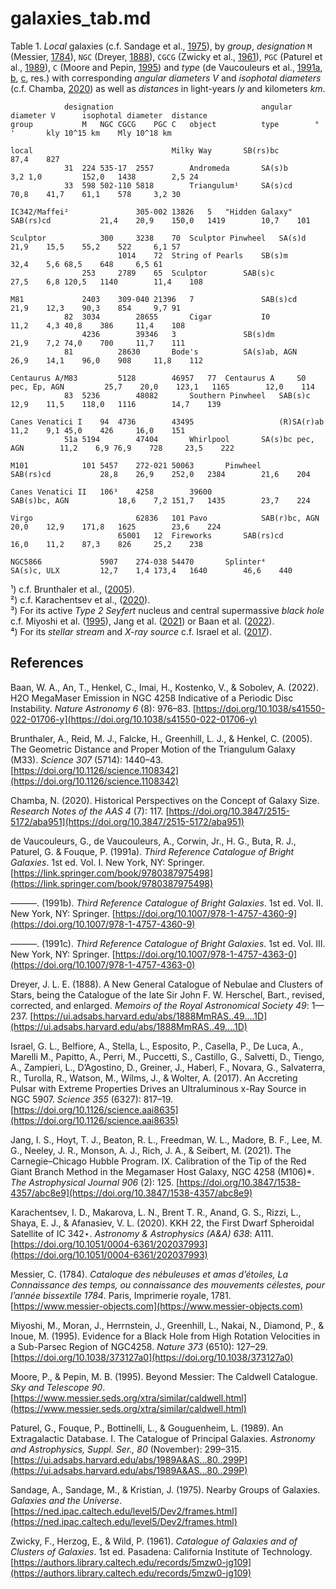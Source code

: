 # galaxies_tab.md

Table 1. *Local* galaxies (c.f. Sandage et al., [1975](https://ned.ipac.caltech.edu/level5/Dev2/frames.html)), by *group*, *designation* `M` (Messier, [1784](https://www.messier-objects.com)), `NGC` (Dreyer, [1888](https://ui.adsabs.harvard.edu/abs/1888MmRAS..49....1D)), `CGCG` (Zwicky et al., [1961](https://authors.library.caltech.edu/records/5mzw0-jg109)), `PGC` (Paturel et al., [1989](https://ui.adsabs.harvard.edu/abs/1989A&AS...80..299P)), `C` (Moore and Pepin, [1995](https://www.messier.seds.org/xtra/similar/caldwell.html)) and *type* (de Vaucouleurs et al., [1991a](https://link.springer.com/book/9780387975498), [b](https://doi.org/10.1007/978-1-4757-4360-9), [c](https://doi.org/10.1007/978-1-4757-4363-0), res.) with corresponding *angular diameters* $V$ and *isophotal diameters* (c.f. Chamba, [2020](https://doi.org/10.3847/2515-5172/aba951)) as well as *distances* in light-years $ly$ and kilometers $km$.
~~~					
			designation									angular diameter V		isophotal diameter	distance	
group			M	NGC	CGCG	PGC	C	object			type		°		'		kly	10^15 km	Mly	10^18 km

local								Milky Way		SB(rs)bc					87,4	827		
			31	224	535-17	2557		Andromeda		SA(s)b		3,2	1,0			152,0	1438		2,5	24
			33	598	502-110	5818		Triangulum¹		SA(s)cd				70,8	41,7	61,1	578		3,2	30

IC342/Maffei²				305-002	13826	5	"Hidden Galaxy"		SAB(rs)cd			21,4	20,9	150,0	1419		10,7	101

Sculptor			300		3238	70	Sculptor Pinwheel	SA(s)d				21,9	15,5	55,2	522		6,1	57
						1014	72	String of Pearls	SB(s)m				32,4	5,6	68,5	648		6,5	61
				253		2789	65	Sculptor		SAB(s)c				27,5	6,8	120,5	1140		11,4	108

M81				2403	309-040	21396	7				SAB(s)cd			21,9	12,3	90,3	854		9,7	91
			82	3034		28655		Cigar			I0				11,2	4,3	40,8	386		11,4	108
				4236		39346	3				SB(s)dm				21,9	7,2	74,0	700		11,7	111
			81			28630		Bode's			SA(s)ab, AGN			26,9	14,1	96,0	908		11,8	112

Centaurus A/M83			5128		46957	77	Centaurus A		S0 pec, Ep, AGN			25,7	20,0	123,1	1165		12,0	114
			83	5236		48082		Southern Pinwheel	SAB(s)c				12,9	11,5	118,0	1116		14,7	139

Canes Venatici I	94	4736		43495					(R)SA(r)ab			11,2	9,1	45,0	426		16,0	151
			51a	5194		47404		Whirlpool		SA(s)bc pec, AGN		11,2	6,9	76,9	728		23,5	222

M101			101	5457	272-021	50063		Pinwheel		SAB(rs)cd			28,8	26,9	252,0	2384		21,6	204

Canes Venatici II	106³	4258		39600					SAB(s)bc, AGN			18,6	7,2	151,7	1435		23,7	224

Virgo						62836	101	Pavo			SAB(r)bc, AGN			20,0	12,9	171,8	1625		23,6	224
						65001	12	Fireworks		SAB(rs)cd			16,0	11,2	87,3	826		25,2	238

NGC5866				5907	274-038	54470		Splinter⁴		SA(s)c, ULX			12,7	1,4	173,4	1640		46,6	440
~~~
¹) c.f. Brunthaler et al., ([2005](https://doi.org/10.1126/science.1108342)).  
²) c.f. Karachentsev et al., ([2020](https://doi.org/10.1051/0004-6361/202037993)).  
³) For its active *Type 2 Seyfert* nucleus and central supermassive *black hole* c.f. Miyoshi et al. ([1995](https://doi.org/10.1038/373127a0)), Jang et al. ([2021](https://doi.org/10.3847/1538-4357/abc8e9)) or Baan et al. ([2022](https://doi.org/10.1038/s41550-022-01706-y)).  
⁴) For its *stellar stream* and *X-ray source* c.f. Israel et al. ([2017](https://doi.org/10.1126/science.aai8635)).  


## References

Baan, W. A., An, T., Henkel, C., Imai, H., Kostenko, V., & Sobolev, A. (2022). H2O MegaMaser Emission in NGC 4258 Indicative of a Periodic Disc Instability. *Nature Astronomy 6* (8): 976–83. [https://doi.org/10.1038/s41550-022-01706-y](https://doi.org/10.1038/s41550-022-01706-y)

Brunthaler, A., Reid, M. J., Falcke, H., Greenhill, L. J., & Henkel, C. (2005). The Geometric Distance and Proper Motion of the Triangulum Galaxy (M33). *Science 307* (5714): 1440–43. [https://doi.org/10.1126/science.1108342](https://doi.org/10.1126/science.1108342)

Chamba, N. (2020). Historical Perspectives on the Concept of Galaxy Size. *Research Notes of the AAS 4* (7): 117. [https://doi.org/10.3847/2515-5172/aba951](https://doi.org/10.3847/2515-5172/aba951)

de Vaucouleurs, G., de Vaucouleurs, A., Corwin, Jr., H. G., Buta, R. J., Paturel, G. & Fouque, P. (1991a). *Third Reference Catalogue of Bright Galaxies*. 1st ed. Vol. I. New York, NY: Springer. [https://link.springer.com/book/9780387975498](https://link.springer.com/book/9780387975498)

———. (1991b). *Third Reference Catalogue of Bright Galaxies*. 1st ed. Vol. II. New York, NY: Springer. [https://doi.org/10.1007/978-1-4757-4360-9](https://doi.org/10.1007/978-1-4757-4360-9)

———. (1991c). *Third Reference Catalogue of Bright Galaxies*. 1st ed. Vol. III. New York, NY: Springer. [https://doi.org/10.1007/978-1-4757-4363-0](https://doi.org/10.1007/978-1-4757-4363-0)

Dreyer, J. L. E. (1888). A New General Catalogue of Nebulae and Clusters of Stars, being the Catalogue of the late Sir John F. W. Herschel, Bart., revised, corrected, and enlarged. *Memoirs of the Royal Astronomical Society 49*: 1—237. [https://ui.adsabs.harvard.edu/abs/1888MmRAS..49....1D](https://ui.adsabs.harvard.edu/abs/1888MmRAS..49....1D)

Israel, G. L., Belfiore, A., Stella, L., Esposito, P., Casella, P., De Luca, A., Marelli M., Papitto, A., Perri, M., Puccetti, S., Castillo, G., Salvetti, D., Tiengo, A., Zampieri, L., D’Agostino, D., Greiner, J., Haberl, F., Novara, G., Salvaterra, R., Turolla, R., Watson, M., Wilms, J., & Wolter, A. (2017). An Accreting Pulsar with Extreme Properties Drives an Ultraluminous x-Ray Source in NGC 5907. *Science 355* (6327): 817–19. [https://doi.org/10.1126/science.aai8635](https://doi.org/10.1126/science.aai8635)

Jang, I. S., Hoyt, T. J., Beaton, R. L., Freedman, W. L., Madore, B. F., Lee, M. G., Neeley, J. R., Monson, A. J., Rich, J. A., & Seibert, M. (2021). The Carnegie–Chicago Hubble Program. IX. Calibration of the Tip of the Red Giant Branch Method in the Megamaser Host Galaxy, NGC 4258 (M106)*. *The Astrophysical Journal 906* (2): 125. [https://doi.org/10.3847/1538-4357/abc8e9](https://doi.org/10.3847/1538-4357/abc8e9)

Karachentsev, I. D., Makarova, L. N., Brent T. R., Anand, G. S., Rizzi, L., Shaya, E. J., & Afanasiev, V. L. (2020). KKH 22, the First Dwarf Spheroidal Satellite of IC 342⋆. *Astronomy & Astrophysics (A&A) 638*: A111. [https://doi.org/10.1051/0004-6361/202037993](https://doi.org/10.1051/0004-6361/202037993)

Messier, C. (1784). *Cataloque des nébuleuses et amas d’étoiles, La Connaissance des temps, ou connaissance des mouvements célestes, pour l’année bissextile 1784*. Paris, Imprimerie royale, 1781. [https://www.messier-objects.com](https://www.messier-objects.com)

Miyoshi, M., Moran, J., Herrnstein, J., Greenhill, L., Nakai, N., Diamond, P., & Inoue, M. (1995). Evidence for a Black Hole from High Rotation Velocities in a Sub-Parsec Region of NGC4258. *Nature 373* (6510): 127–29. [https://doi.org/10.1038/373127a0](https://doi.org/10.1038/373127a0)

Moore, P., & Pepin, M. B. (1995). Beyond Messier: The Caldwell Catalogue. *Sky and Telescope 90*. [https://www.messier.seds.org/xtra/similar/caldwell.html](https://www.messier.seds.org/xtra/similar/caldwell.html)

Paturel, G., Fouque, P., Bottinelli, L., & Gouguenheim, L. (1989). An Extragalactic Database. I. The Catalogue of Principal Galaxies. *Astronomy and Astrophysics, Suppl. Ser., 80* (November): 299–315. [https://ui.adsabs.harvard.edu/abs/1989A&AS...80..299P](https://ui.adsabs.harvard.edu/abs/1989A&AS...80..299P)

Sandage, A., Sandage, M., & Kristian, J. (1975). Nearby Groups of Galaxies. *Galaxies and the Universe*. [https://ned.ipac.caltech.edu/level5/Dev2/frames.html](https://ned.ipac.caltech.edu/level5/Dev2/frames.html)

Zwicky, F., Herzog, E., & Wild, P. (1961). *Catalogue of Galaxies and of Clusters of Galaxies*. 1st ed. Pasadena: California Institute of Technology. [https://authors.library.caltech.edu/records/5mzw0-jg109](https://authors.library.caltech.edu/records/5mzw0-jg109) 
